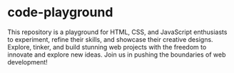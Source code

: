 # code-playground
This repository is a playground for HTML, CSS, and JavaScript enthusiasts to experiment, refine their skills, and showcase their creative designs. Explore, tinker, and build stunning web projects with the freedom to innovate and explore new ideas. Join us in pushing the boundaries of web development!
